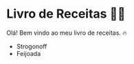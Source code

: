 # Livro de Receitas :man_cook:

Olá! Bem vindo ao meu livro de receitas. :fire:

- Strogonoff
- Feijoada
